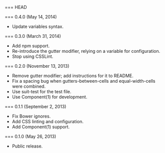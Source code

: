 === HEAD

=== 0.4.0 (May 14, 2014)

* Update variables syntax.

=== 0.3.0 (March 31, 2014)

* Add npm support.
* Re-introduce the gutter modifier, relying on a variable for configuration.
* Stop using CSSLint.

=== 0.2.0 (November 13, 2013)

* Remove gutter modifier; add instructions for it to README.
* Fix a spacing bug when gutters-between-cells and equal-width-cells were combined.
* Use suit-test for the test file.
* Use Component(1) for development.

=== 0.1.1 (September 2, 2013)

* Fix Bower ignores.
* Add CSS linting and configuration.
* Add Component(1) support.

=== 0.1.0 (May 26, 2013)

* Public release.
